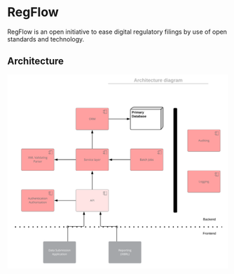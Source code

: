 # RegFlow
RegFlow is an open initiative to ease digital regulatory filings by
use of open standards and technology.

## Architecture

![](https://raw.githubusercontent.com/nipfpmf/regflow/master/architecture_diagram.png)

